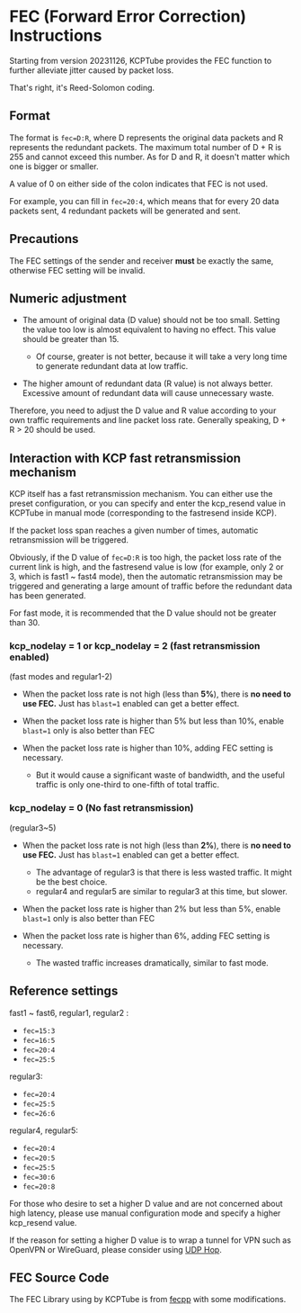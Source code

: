 # FEC (Forward Error Correction) Instructions

Starting from version 20231126, KCPTube provides the FEC function to further alleviate jitter caused by packet loss.

That's right, it's Reed-Solomon coding.

## Format

The format is `fec=D:R`, where D represents the original data packets and R represents the redundant packets. The maximum total number of D + R is 255 and cannot exceed this number. As for D and R, it doesn't matter which one is bigger or smaller.

A value of 0 on either side of the colon indicates that FEC is not used.

For example, you can fill in `fec=20:4`, which means that for every 20 data packets sent, 4 redundant packets will be generated and sent.

## Precautions

The FEC settings of the sender and receiver **must** be exactly the same, otherwise FEC setting will be invalid.

## Numeric adjustment

- The amount of original data (D value) should not be too small. Setting the value too low is almost equivalent to having no effect. This value should be greater than 15.
    - Of course, greater is not better, because it will take a very long time to generate redundant data at low traffic.

- The higher amount of redundant data (R value) is not always better. Excessive amount of redundant data will cause unnecessary waste.

Therefore, you need to adjust the D value and R value according to your own traffic requirements and line packet loss rate. Generally speaking, D + R > 20 should be used.

## Interaction with KCP fast retransmission mechanism

KCP itself has a fast retransmission mechanism. You can either use the preset configuration, or you can specify and enter the kcp_resend value in KCPTube in manual mode (corresponding to the fastresend inside KCP).

If the packet loss span reaches a given number of times, automatic retransmission will be triggered.

Obviously, if the D value of `fec=D:R` is too high, the packet loss rate of the current link is high, and the fastresend value is low (for example, only 2 or 3, which is fast1 ~ fast4 mode), then the automatic retransmission may be triggered and generating a large amount of traffic before the redundant data has been generated.

For fast mode, it is recommended that the D value should not be greater than 30.

### kcp_nodelay = 1 or kcp_nodelay = 2 (fast retransmission enabled)
(fast modes and regular1-2)

- When the packet loss rate is not high (less than **5%**), there is **no need to use FEC.** Just has `blast=1` enabled can get a better effect.

- When the packet loss rate is higher than 5% but less than 10%, enable `blast=1` only is also better than FEC

- When the packet loss rate is higher than 10%, adding FEC setting is necessary.
    - But it would cause a significant waste of bandwidth, and the useful traffic is only one-third to one-fifth of total traffic.

### kcp_nodelay = 0  (No fast retransmission)
(regular3~5)

- When the packet loss rate is not high (less than **2%**), there is **no need to use FEC.** Just has `blast=1` enabled can get a better effect.
    - The advantage of regular3 is that there is less wasted traffic. It might be the best choice.
    - regular4 and regular5 are similar to regular3 at this time, but slower.

- When the packet loss rate is higher than 2% but less than 5%, enable `blast=1` only is also better than FEC

- When the packet loss rate is higher than 6%, adding FEC setting is necessary.
    - The wasted traffic increases dramatically, similar to fast mode.

## Reference settings

fast1 ~ fast6, regular1, regular2 :
- `fec=15:3`
- `fec=16:5`
- `fec=20:4`
- `fec=25:5`

regular3:
- `fec=20:4`
- `fec=25:5`
- `fec=26:6`

regular4, regular5:
- `fec=20:4`
- `fec=20:5`
- `fec=25:5`
- `fec=30:6`
- `fec=20:8`

For those who desire to set a higher D value and are not concerned about high latency, please use manual configuration mode and specify a higher kcp_resend value.

If the reason for setting a higher D value is to wrap a tunnel for VPN such as OpenVPN or WireGuard, please consider using [UDP Hop](https://github.com/cnbatch/udphop).

## FEC Source Code
The FEC Library using by KCPTube is from [fecpp](https://github.com/randombit/fecpp) with some modifications.
